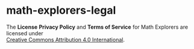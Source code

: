 # math-explorers-legal

The **License** **Privacy Policy** and **Terms of Service** for Math Explorers are licensed under  
[Creative Commons Attribution 4.0 International](https://creativecommons.org/licenses/by/4.0/).
